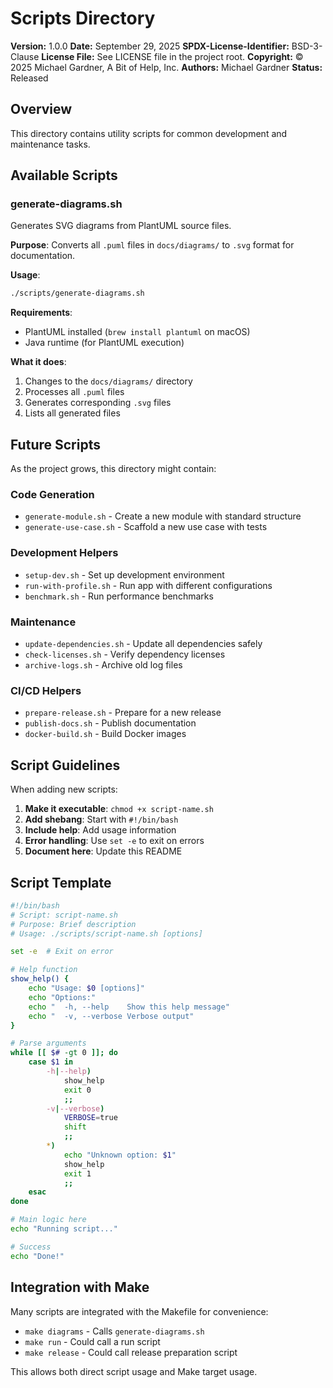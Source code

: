 # Scripts Directory

**Version:** 1.0.0
**Date:** September 29, 2025
**SPDX-License-Identifier:** BSD-3-Clause
**License File:** See LICENSE file in the project root.
**Copyright:** © 2025 Michael Gardner, A Bit of Help, Inc.
**Authors:** Michael Gardner
**Status:** Released

## Overview

This directory contains utility scripts for common development and maintenance tasks.

## Available Scripts

### generate-diagrams.sh

Generates SVG diagrams from PlantUML source files.

**Purpose**: Converts all `.puml` files in `docs/diagrams/` to `.svg` format for documentation.

**Usage**:
```bash
./scripts/generate-diagrams.sh
```

**Requirements**:
- PlantUML installed (`brew install plantuml` on macOS)
- Java runtime (for PlantUML execution)

**What it does**:
1. Changes to the `docs/diagrams/` directory
2. Processes all `.puml` files
3. Generates corresponding `.svg` files
4. Lists all generated files

## Future Scripts

As the project grows, this directory might contain:

### Code Generation
- `generate-module.sh` - Create a new module with standard structure
- `generate-use-case.sh` - Scaffold a new use case with tests

### Development Helpers  
- `setup-dev.sh` - Set up development environment
- `run-with-profile.sh` - Run app with different configurations
- `benchmark.sh` - Run performance benchmarks

### Maintenance
- `update-dependencies.sh` - Update all dependencies safely
- `check-licenses.sh` - Verify dependency licenses
- `archive-logs.sh` - Archive old log files

### CI/CD Helpers
- `prepare-release.sh` - Prepare for a new release
- `publish-docs.sh` - Publish documentation
- `docker-build.sh` - Build Docker images

## Script Guidelines

When adding new scripts:

1. **Make it executable**: `chmod +x script-name.sh`
2. **Add shebang**: Start with `#!/bin/bash`
3. **Include help**: Add usage information
4. **Error handling**: Use `set -e` to exit on errors
5. **Document here**: Update this README

## Script Template

```bash
#!/bin/bash
# Script: script-name.sh
# Purpose: Brief description
# Usage: ./scripts/script-name.sh [options]

set -e  # Exit on error

# Help function
show_help() {
    echo "Usage: $0 [options]"
    echo "Options:"
    echo "  -h, --help    Show this help message"
    echo "  -v, --verbose Verbose output"
}

# Parse arguments
while [[ $# -gt 0 ]]; do
    case $1 in
        -h|--help)
            show_help
            exit 0
            ;;
        -v|--verbose)
            VERBOSE=true
            shift
            ;;
        *)
            echo "Unknown option: $1"
            show_help
            exit 1
            ;;
    esac
done

# Main logic here
echo "Running script..."

# Success
echo "Done!"
```

## Integration with Make

Many scripts are integrated with the Makefile for convenience:

- `make diagrams` - Calls `generate-diagrams.sh`
- `make run` - Could call a run script
- `make release` - Could call release preparation script

This allows both direct script usage and Make target usage.
